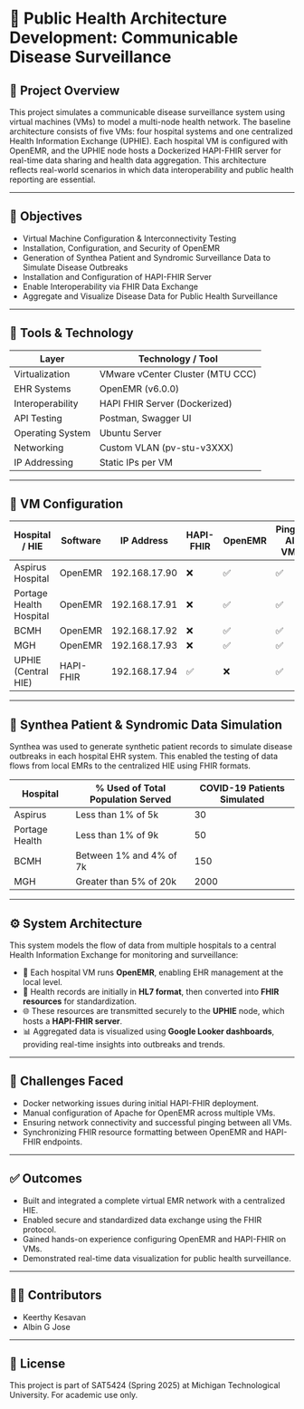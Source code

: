 # 🏥 Public Health Architecture Development: Communicable Disease Surveillance

## 📌 Project Overview
This project simulates a communicable disease surveillance system using virtual machines (VMs) to model a multi-node health network. The baseline architecture consists of five VMs: four hospital systems and one centralized Health Information Exchange (UPHIE). Each hospital VM is configured with OpenEMR, and the UPHIE node hosts a Dockerized HAPI-FHIR server for real-time data sharing and health data aggregation. This architecture reflects real-world scenarios in which data interoperability and public health reporting are essential.

---

## 🎯 Objectives
- Virtual Machine Configuration & Interconnectivity Testing  
- Installation, Configuration, and Security of OpenEMR  
- Generation of Synthea Patient and Syndromic Surveillance Data to Simulate Disease Outbreaks  
- Installation and Configuration of HAPI-FHIR Server  
- Enable Interoperability via FHIR Data Exchange  
- Aggregate and Visualize Disease Data for Public Health Surveillance

---

## 🧰 Tools & Technology

| Layer             | Technology / Tool                   |
|------------------|--------------------------------------|
| Virtualization    | VMware vCenter Cluster (MTU CCC)     |
| EHR Systems       | OpenEMR (v6.0.0)                     |
| Interoperability  | HAPI FHIR Server (Dockerized)       |
| API Testing       | Postman, Swagger UI                 |
| Operating System  | Ubuntu Server                       |
| Networking        | Custom VLAN (pv-stu-v3XXX)          |
| IP Addressing     | Static IPs per VM                   |

---

## 📂 VM Configuration

| Hospital / HIE           | Software   | IP Address      | HAPI-FHIR | OpenEMR | Pinged All VMs |
|--------------------------|------------|------------------|-----------|---------|----------------|
| Aspirus Hospital         | OpenEMR    | 192.168.17.90    | ❌        | ✅       | ✅              |
| Portage Health Hospital  | OpenEMR    | 192.168.17.91    | ❌        | ✅       | ✅              |
| BCMH                     | OpenEMR    | 192.168.17.92    | ❌        | ✅       | ✅              |
| MGH                      | OpenEMR    | 192.168.17.93    | ❌        | ✅       | ✅              |
| UPHIE (Central HIE)      | HAPI-FHIR  | 192.168.17.94    | ✅        | ❌       | ✅              |

---

## 🧪 Synthea Patient & Syndromic Data Simulation

Synthea was used to generate synthetic patient records to simulate disease outbreaks in each hospital EHR system. This enabled the testing of data flows from local EMRs to the centralized HIE using FHIR formats.

| Hospital       | % Used of Total Population Served | COVID-19 Patients Simulated |
|----------------|------------------------------------|-----------------------------|
| Aspirus        | Less than 1% of 5k                 | 30                          |
| Portage Health | Less than 1% of 9k                 | 50                          |
| BCMH           | Between 1% and 4% of 7k            | 150                         |
| MGH            | Greater than 5% of 20k             | 2000                        |

---

## ⚙️ System Architecture

This system models the flow of data from multiple hospitals to a central Health Information Exchange for monitoring and surveillance:

- 🏥 Each hospital VM runs **OpenEMR**, enabling EHR management at the local level.
- 🔄 Health records are initially in **HL7 format**, then converted into **FHIR resources** for standardization.
- 🌐 These resources are transmitted securely to the **UPHIE** node, which hosts a **HAPI-FHIR server**.
- 📊 Aggregated data is visualized using **Google Looker dashboards**, providing real-time insights into outbreaks and trends.

---

## 🚧 Challenges Faced
- Docker networking issues during initial HAPI-FHIR deployment.
- Manual configuration of Apache for OpenEMR across multiple VMs.
- Ensuring network connectivity and successful pinging between all VMs.
- Synchronizing FHIR resource formatting between OpenEMR and HAPI-FHIR endpoints.

---

## ✅ Outcomes
- Built and integrated a complete virtual EMR network with a centralized HIE.
- Enabled secure and standardized data exchange using the FHIR protocol.
- Gained hands-on experience configuring OpenEMR and HAPI-FHIR on VMs.
- Demonstrated real-time data visualization for public health surveillance.

---

## 👨‍⚕️ Contributors
- Keerthy Kesavan  
- Albin G Jose

---

## 📄 License
This project is part of SAT5424 (Spring 2025) at Michigan Technological University. For academic use only.

